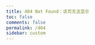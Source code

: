 ```yaml
---
title: 404 Not Found：该页无法显示
toc: false
comments: false
permalink: /404
sidebar: custom
---
```

<script type="text/javascript" src="//www.qq.com/404/search_children.js" charset="utf-8" homePageUrl="<%- config.url %>" homePageName="回到我的主页"></script>
